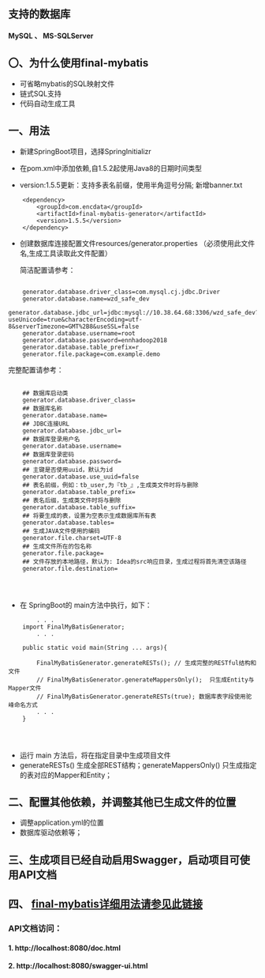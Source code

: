 ## 支持的数据库

#### MySQL 、 MS-SQLServer


## 〇、为什么使用final-mybatis

- 可省略mybatis的SQL映射文件
- 链式SQL支持
- 代码自动生成工具


## 一、用法

- 新建SpringBoot项目，选择SpringInitializr


- 在pom.xml中添加依赖,自1.5.2起使用Java8的日期时间类型
- version:1.5.5更新：支持多表名前缀，使用半角逗号分隔; 新增banner.txt

```        
    <dependency>
        <groupId>com.encdata</groupId>
        <artifactId>final-mybatis-generator</artifactId>
        <version>1.5.5</version>
    </dependency>
```    
  
   
- 创建数据库连接配置文件resources/generator.properties （必须使用此文件名,生成工具读取此文件配置）    

  简洁配置请参考：
```
   
    generator.database.driver_class=com.mysql.cj.jdbc.Driver
    generator.database.name=wzd_safe_dev
    generator.database.jdbc_url=jdbc:mysql://10.38.64.68:3306/wzd_safe_dev?useUnicode=true&characterEncoding=utf-8&serverTimezone=GMT%2B8&useSSL=false
    generator.database.username=root
    generator.database.password=ennhadoop2018
    generator.database.table_prefix=r_
    generator.file.package=com.example.demo

```     
     
  完整配置请参考：
  
```
    
    ## 数据库启动类
    generator.database.driver_class=
    ## 数据库名称
    generator.database.name=
    ## JDBC连接URL
    generator.database.jdbc_url=
    ## 数据库登录用户名
    generator.database.username=
    ## 数据库登录密码
    generator.database.password=
    ## 主键是否使用uuid，默认为id
    generator.database.use_uuid=false
    ## 表名前缀，例如：tb_user,为『tb_』,生成类文件时将与删除
    generator.database.table_prefix=
    ## 表名后缀，生成类文件时将与删除
    generator.database.table_suffix=
    ## 将要生成的表，设置为空表示生成数据库所有表
    generator.database.tables=
    ## 生成JAVA文件使用的编码
    generator.file.charset=UTF-8
    ## 生成文件所在的包名称
    generator.file.package=
    ## 文件存放的本地路径，默认为: Idea的src响应目录，生成过程将首先清空该路径
    generator.file.destination=

   
    
```    
- 在 SpringBoot的 main方法中执行，如下：

```    
        . . . 
    import FinalMyBatisGenerator;
        . . . 
      
    public static void main(String ... args){
        
        FinalMyBatisGenerator.generateRESTs(); // 生成完整的RESTful结构和文件
        // FinalMyBatisGenerator.generateMappersOnly();  只生成Entity与Mapper文件
        // FinalMyBatisGenerator.generateRESTs(true); 数据库表字段使用驼峰命名方式
        . . .
    }
    

    
```    
- 运行 main 方法后，将在指定目录中生成项目文件
- generateRESTs() 生成全部REST结构；generateMappersOnly() 只生成指定的表对应的Mapper和Entity；

## 二、配置其他依赖，并调整其他已生成文件的位置

- 调整application.yml的位置
- 数据库驱动依赖等；

## 三、生成项目已经自动启用Swagger，启动项目可使用API文档

## 四、 [final-mybatis详细用法请参见此链接](https://github.com/glinsoft/final-mybatis/)

### API文档访问：
#### 1. http://localhost:8080/doc.html
#### 2. http://localhost:8080/swagger-ui.html







